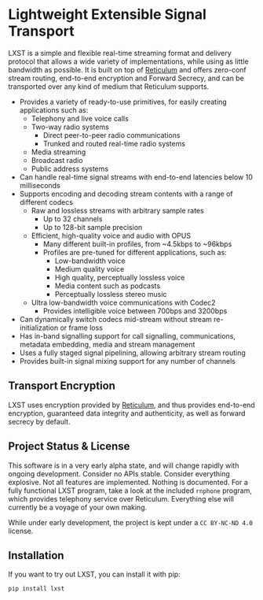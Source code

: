 # Lightweight Extensible Signal Transport

LXST is a simple and flexible real-time streaming format and delivery protocol that allows a wide variety of implementations, while using as little bandwidth as possible. It is built on top of [Reticulum](https://reticulum.network) and offers zero-conf stream routing, end-to-end encryption and Forward Secrecy, and can be transported over any kind of medium that Reticulum supports.

- Provides a variety of ready-to-use primitives, for easily creating applications such as:
  - Telephony and live voice calls
  - Two-way radio systems
    - Direct peer-to-peer radio communications
    - Trunked and routed real-time radio systems
  - Media streaming
  - Broadcast radio
  - Public address systems
- Can handle real-time signal streams with end-to-end latencies below 10 milliseconds
- Supports encoding and decoding stream contents with a range of different codecs
  - Raw and lossless streams with arbitrary sample rates
    - Up to 32 channels
    - Up to 128-bit sample precision
  - Efficient, high-quality voice and audio with OPUS
    - Many different built-in profiles, from ~4.5kbps to ~96kbps
    - Profiles are pre-tuned for different applications, such as:
      - Low-bandwidth voice
      - Medium quality voice
      - High quality, perceptually lossless voice
      - Media content such as podcasts
      - Perceptually lossless stereo music
  - Ultra low-bandwidth voice communications with Codec2
    - Provides intelligible voice between 700bps and 3200bps
- Can dynamically switch codecs mid-stream without stream re-initialization or frame loss
- Has in-band signalling support for call signalling, communications, metadata embedding, media and stream management
- Uses a fully staged signal pipelining, allowing arbitrary stream routing
- Provides built-in signal mixing support for any number of channels

## Transport Encryption

LXST uses encryption provided by [Reticulum](https://reticulum.network), and thus provides end-to-end encryption, guaranteed data integrity and authenticity, as well as forward secrecy by default.

## Project Status & License

This software is in a very early alpha state, and will change rapidly with ongoing development. Consider no APIs stable. Consider everything explosive. Not all features are implemented. Nothing is documented. For a fully functional LXST program, take a look at the included `rnphone` program, which provides telephony service over Reticulum. Everything else will currently be a voyage of your own making.

While under early development, the project is kept under a `CC BY-NC-ND 4.0` license.

## Installation

If you want to try out LXST, you can install it with pip:

```bash
pip install lxst
```
